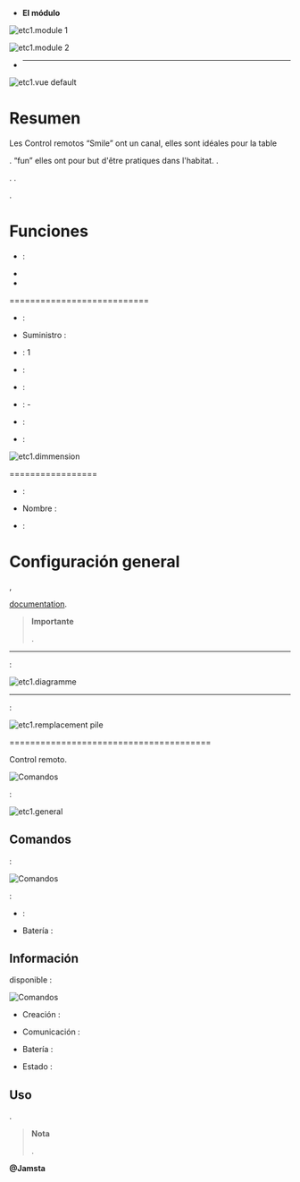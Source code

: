 -   **El módulo**

![etc1.module 1](images/etc1/etc1.module-1.jpg)

![etc1.module 2](images/etc1/etc1.module-2.png)

-   ****

![etc1.vue default](images/etc1/etc1.vue-default.jpg)

Resumen 
======

Les Control remotos “Smile” ont un canal, elles sont idéales pour la table

. 
“fun” elles ont pour but d'être pratiques dans l'habitat. 
.



. .



.

Funciones 
=========

-    : 

-   

-   

 
===========================

-    : 

-   Suministro : 

-    : 1

-    : 

-    : 

-    : -

-    : 

-    : 

![etc1.dimmension](images/etc1/etc1.dimmension.png)

 
=================

-    : 

-   Nombre : 

-    : 

Configuración general 
======================

,

[documentation](https://www.jeedom.fr/doc/documentation/plugins/edisio/es_ES/edisio.html).

> **Importante**
>
> 
> .

 
---------------------------

 :

![etc1.diagramme](images/etc1/etc1.diagramme.jpg)

 
-----------------------


:

![etc1.remplacement pile](images/etc1/etc1.remplacement-pile.jpg)

 
=======================================



Control remoto.

![Comandos](images/etc1/etc1.touche-c.jpg)

 :

![etc1.general](images/etc1/etc1.general.jpg)

Comandos 
---------


 :

![Comandos](images/etc1/etc1.commandes.jpg)

 :

-    : 

-   Batería : 

Información 
------------


disponible :

![Comandos](images/etc1/etc1.informations.jpg)

-   Creación : 

-   Comunicación : 
    

-   Batería : 

-   Estado : 

Uso 
-----------



.

> **Nota**
>
> .

**@Jamsta**

